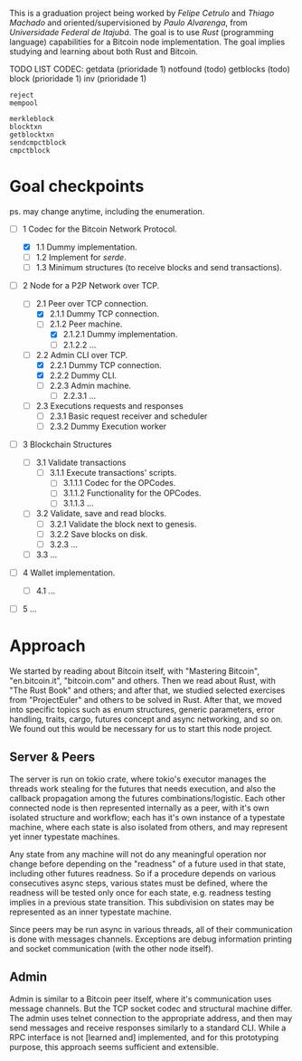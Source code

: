 This is a graduation project being worked by *Felipe Cetrulo* and *Thiago Machado* and oriented/supervisioned by *Paulo Alvarenga*, from *Universidade Federal de Itajubá*. The goal is to use *Rust* (programming language) capabilities for a Bitcoin node implementation. The goal implies studying and learning about both Rust and Bitcoin.

TODO LIST
CODEC:
	getdata (prioridade 1)
	notfound (todo)
	getblocks (todo)
	block (prioridade 1)
	inv (prioridade 1)

	reject
	mempool

	merkleblock
	blocktxn
	getblocktxn
	sendcmpctblock
	cmpctblock

# Goal checkpoints
ps. may change anytime, including the enumeration.

- [ ] 1 Codec for the Bitcoin Network Protocol.
    - [x] 1.1 Dummy implementation.
    - [ ] 1.2 Implement for *serde*.
    - [ ] 1.3 Minimum structures (to receive blocks and send transactions).
- [ ] 2 Node for a P2P Network over TCP.
    - [ ] 2.1 Peer over TCP connection.
        - [x] 2.1.1 Dummy TCP connection.
        - [ ] 2.1.2 Peer machine.
            - [x] 2.1.2.1 Dummy implementation.
            - [ ] 2.1.2.2 ...
    - [ ] 2.2 Admin CLI over TCP.
        - [x] 2.2.1 Dummy TCP connection.
        - [x] 2.2.2 Dummy CLI.
        - [ ] 2.2.3 Admin machine.
            - [ ] 2.2.3.1 ...
    - [ ] 2.3 Executions requests and responses
        - [ ] 2.3.1 Basic request receiver and scheduler
        - [ ] 2.3.2 Dummy Execution worker
- [ ] 3 Blockchain Structures
    - [ ] 3.1 Validate transactions
        - [ ] 3.1.1 Execute transactions' scripts.
            - [ ] 3.1.1.1 Codec for the OPCodes.
            - [ ] 3.1.1.2 Functionality for the OPCodes.
            - [ ] 3.1.1.3 ...
    - [ ] 3.2 Validate, save and read blocks.
        - [ ] 3.2.1 Validate the block next to genesis.
        - [ ] 3.2.2 Save blocks on disk.
        - [ ] 3.2.3 ...
    - [ ] 3.3 ...
- [ ] 4 Wallet implementation.
    - [ ] 4.1 ...
- [ ] 5 ...


# Approach

We started by reading about Bitcoin itself, with "Mastering Bitcoin", "en.bitcoin.it", "bitcoin.com" and others. Then we read about Rust, with "The Rust Book" and others; and after that, we studied selected exercises from "ProjectEuler" and others to be solved in Rust. After that, we moved into specific topics such as enum structures, generic parameters, error handling, traits, cargo, futures concept and async networking, and so on. We found out this would be necessary for us to start this node project.

## Server & Peers

The server is run on tokio crate, where tokio's executor manages the threads work stealing for the futures that needs execution, and also the callback propagation among the futures combinations/logistic. Each other connected node is then represented internally as a peer, with it's own isolated structure and workflow; each has it's own instance of a typestate machine, where each state is also isolated from others, and may represent yet inner typestate machines.

Any state from any machine will not do any meaningful operation nor change before depending on the "readness" of a future used in that state, including other futures readness. So if a procedure depends on various consecutives async steps, various states must be defined, where the readness will be tested only once for each state, e.g. readness testing implies in a previous state transition. This subdivision on states may be represented as an inner typestate machine.

Since peers may be run async in various threads, all of their communication is done with messages channels. Exceptions are debug information printing and socket communication (with the other node itself).

## Admin

Admin is similar to a Bitcoin peer itself, where it's communication uses message channels. But the TCP socket codec and structural machine differ. The admin uses telnet connection to the appropriate address, and then may send messages and receive responses similarly to a standard CLI. While a RPC interface is not [learned and] implemented, and for this prototyping purpose, this approach seems sufficient and extensible.















